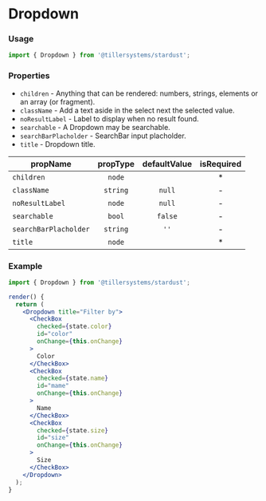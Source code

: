 # Dropdown

### Usage

```jsx
import { Dropdown } from '@tillersystems/stardust';
```

<!-- STORY -->

### Properties

- `children` - Anything that can be rendered: numbers, strings, elements or an array (or fragment).
- `className` - Add a text aside in the select next the selected value.
- `noResultLabel` - Label to display when no result found.
- `searchable` - A Dropdown may be searchable.
- `searchBarPlacholder` - SearchBar input placholder.
- `title` - Dropdown title.

| propName              | propType | defaultValue | isRequired |
| --------------------- | :------: | :----------: | :--------: |
| `children`            |  `node`  |              |     \*     |
| `className`           | `string` |    `null`    |     -      |
| `noResultLabel`       |  `node`  |    `null`    |     -      |
| `searchable`          |  `bool`  |   `false`    |     -      |
| `searchBarPlacholder` | `string` |     `''`     |     -      |
| `title`               |  `node`  |              |     \*     |

### Example

```jsx
import { Dropdown } from '@tillersystems/stardust';

render() {
  return (
    <Dropdown title="Filter by">
      <CheckBox
        checked={state.color}
        id="color"
        onChange={this.onChange}
      >
        Color
      </CheckBox>
      <CheckBox
        checked={state.name}
        id="mame"
        onChange={this.onChange}
      >
        Name
      </CheckBox>
      <CheckBox
        checked={state.size}
        id="size"
        onChange={this.onChange}
      >
        Size
      </CheckBox>
    </Dropdown>
  );
}
```
